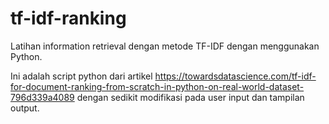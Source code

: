 # tf-idf-ranking
Latihan information retrieval dengan metode TF-IDF dengan menggunakan Python.

Ini adalah script python dari artikel https://towardsdatascience.com/tf-idf-for-document-ranking-from-scratch-in-python-on-real-world-dataset-796d339a4089 dengan sedikit modifikasi pada user input dan tampilan output.
